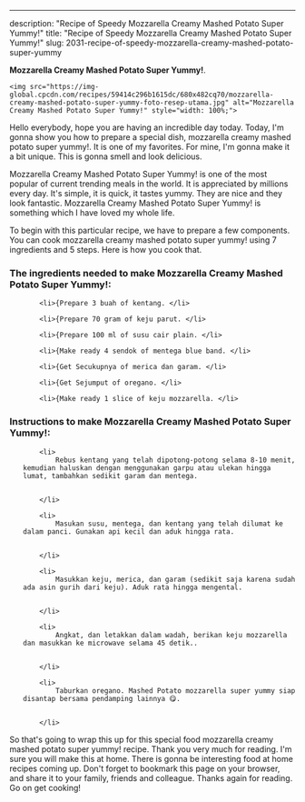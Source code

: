 ---
description: "Recipe of Speedy Mozzarella Creamy Mashed Potato Super Yummy!"
title: "Recipe of Speedy Mozzarella Creamy Mashed Potato Super Yummy!"
slug: 2031-recipe-of-speedy-mozzarella-creamy-mashed-potato-super-yummy

<p>
	<strong>Mozzarella Creamy Mashed Potato Super Yummy!</strong>. 
	
</p>
<p>
	
	<img src="https://img-global.cpcdn.com/recipes/59414c296b1615dc/680x482cq70/mozzarella-creamy-mashed-potato-super-yummy-foto-resep-utama.jpg" alt="Mozzarella Creamy Mashed Potato Super Yummy!" style="width: 100%;">
	
	
</p>
<p>
	Hello everybody, hope you are having an incredible day today. Today, I'm gonna show you how to prepare a special dish, mozzarella creamy mashed potato super yummy!. It is one of my favorites. For mine, I'm gonna make it a bit unique. This is gonna smell and look delicious.
</p>
	
<p>
	
</p>
<p>
	Mozzarella Creamy Mashed Potato Super Yummy! is one of the most popular of current trending meals in the world. It is appreciated by millions every day. It's simple, it is quick, it tastes yummy. They are nice and they look fantastic. Mozzarella Creamy Mashed Potato Super Yummy! is something which I have loved my whole life.
</p>

<p>
To begin with this particular recipe, we have to prepare a few components. You can cook mozzarella creamy mashed potato super yummy! using 7 ingredients and 5 steps. Here is how you cook that.
</p>

<h3>The ingredients needed to make Mozzarella Creamy Mashed Potato Super Yummy!:</h3>

<ol>
	
		<li>{Prepare 3 buah of kentang. </li>
	
		<li>{Prepare 70 gram of keju parut. </li>
	
		<li>{Prepare 100 ml of susu cair plain. </li>
	
		<li>{Make ready 4 sendok of mentega blue band. </li>
	
		<li>{Get Secukupnya of merica dan garam. </li>
	
		<li>{Get Sejumput of oregano. </li>
	
		<li>{Make ready 1 slice of keju mozzarella. </li>
	
</ol>
<p>
	
</p>

<h3>Instructions to make Mozzarella Creamy Mashed Potato Super Yummy!:</h3>

<ol>
	
		<li>
			Rebus kentang yang telah dipotong-potong selama 8-10 menit, kemudian haluskan dengan menggunakan garpu atau ulekan hingga lumat, tambahkan sedikit garam dan mentega.
			
			
		</li>
	
		<li>
			Masukan susu, mentega, dan kentang yang telah dilumat ke dalam panci. Gunakan api kecil dan aduk hingga rata.
			
			
		</li>
	
		<li>
			Masukkan keju, merica, dan garam (sedikit saja karena sudah ada asin gurih dari keju). Aduk rata hingga mengental.
			
			
		</li>
	
		<li>
			Angkat, dan letakkan dalam wadah, berikan keju mozzarella dan masukkan ke microwave selama 45 detik..
			
			
		</li>
	
		<li>
			Taburkan oregano. Mashed Potato mozzarella super yummy siap disantap bersama pendamping lainnya 😋.
			
			
		</li>
	
</ol>

<p>
	
</p>

<p>
	So that's going to wrap this up for this special food mozzarella creamy mashed potato super yummy! recipe. Thank you very much for reading. I'm sure you will make this at home. There is gonna be interesting food at home recipes coming up. Don't forget to bookmark this page on your browser, and share it to your family, friends and colleague. Thanks again for reading. Go on get cooking!
</p>
